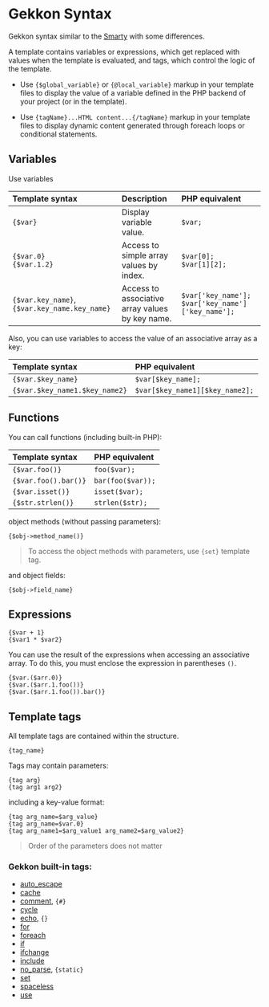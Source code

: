 # Gekkon Syntax

Gekkon syntax similar to the [Smarty](http://www.smarty.net/) with some differences.

A template contains variables or expressions, which get replaced with values when the template is evaluated, and tags, which control the logic of the template.

- Use `{$global_variable}` or `{@local_variable}` markup in your template files to display the value of a variable defined in the PHP backend of your project (or in the template).

- Use `{tagName}...HTML content...{/tagName}` markup in your template files to display dynamic content generated through foreach loops or conditional statements.


## Variables

Use variables

| Template syntax | Description | PHP equivalent |
|:----------------|:------------|:-------------|
| `{$var}`        | Display variable value. | `$var;` |
| `{$var.0}`<br>`{$var.1.2}`      | Access to simple array values by index.| `$var[0];`<br>`$var[1][2];`|
| `{$var.key_name}`, `{$var.key_name.key_name}` | Access to associative array values by key name. | `$var['key_name'];` `$var['key_name']['key_name'];` |

Also, you can use variables to access the value of an associative array as a key:

| Template syntax | PHP equivalent |
|:------------|:-------------|
| `{$var.$key_name}` | `$var[$key_name];` |
| `{$var.$key_name1.$key_name2}` | `$var[$key_name1][$key_name2];` |



## Functions

You can call functions (including built-in PHP):

| Template syntax | PHP equivalent |
|:------------|:-------------|
| `{$var.foo()}`| `foo($var);` |
| `{$var.foo().bar()}`| `bar(foo($var));` |
| `{$var.isset()}` | `isset($var);` |
| `{$str.strlen()}` | `strlen($str);` |

object methods (without passing parameters):

	{$obj->method_name()}

> To access the object methods with parameters, use `{set}` template tag.

and object fields:

	{$obj->field_name}


## Expressions

	{$var + 1}
	{$var1 * $var2}
	
You can use the result of the expressions when accessing an associative array. To do this, you must enclose the expression in parentheses `()`.

	{$var.($arr.0)}
	{$var.($arr.1.foo())}
	{$var.($arr.1.foo()).bar()}


## Template tags

All template tags are contained within the structure.

	{tag_name}

Tags may contain parameters:

	{tag arg}
	{tag arg1 arg2}

including a key-value format:

	{tag arg_name=$arg_value}
	{tag arg_name=$var.0}
	{tag arg_name1=$arg_value1 arg_name2=$arg_value2}

> Order of the parameters does not matter


### Gekkon built-in tags:

* [auto_escape](./tags/auto_escape.md)
* [cache](./tags/cache.md)
* [comment](./tags/comment.md), `{#}`
* [cycle](./tags/cycle.md)
* [echo](./tags/echo.md), `{}`
* [for](./tags/for.md)
* [foreach](./tags/foreach.md)
* [if](./tags/if.md)
* [ifchange](./tags/ifchange.md)
* [include](./tags/include.md)
* [no_parse](./tags/no_parse.md), `{static}`
* [set](./tags/set.md)
* [spaceless](./tags/spaceless.md)
* [use](./tags/use.md)